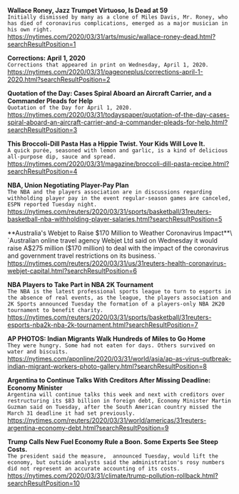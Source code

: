 **Wallace Roney, Jazz Trumpet Virtuoso, Is Dead at 59**\
`Initially dismissed by many as a clone of Miles Davis, Mr. Roney, who has died of coronavirus complications, emerged as a major musician in his own right.`\
https://nytimes.com/2020/03/31/arts/music/wallace-roney-dead.html?searchResultPosition=1

**Corrections: April 1, 2020**\
`Corrections that appeared in print on Wednesday, April 1, 2020.`\
https://nytimes.com/2020/03/31/pageoneplus/corrections-april-1-2020.html?searchResultPosition=2

**Quotation of the Day: Cases Spiral Aboard an Aircraft Carrier, and a Commander Pleads for Help**\
`Quotation of the Day for April 1, 2020.`\
https://nytimes.com/2020/03/31/todayspaper/quotation-of-the-day-cases-spiral-aboard-an-aircraft-carrier-and-a-commander-pleads-for-help.html?searchResultPosition=3

**This Broccoli-Dill Pasta Has a Hippie Twist. Your Kids Will Love It.**\
`A quick purée, seasoned with lemon and garlic, is a kind of delicious all-purpose dip, sauce and spread.`\
https://nytimes.com/2020/03/31/magazine/broccoli-dill-pasta-recipe.html?searchResultPosition=4

**NBA, Union Negotiating Player-Pay Plan**\
`The NBA and the players association are in discussions regarding withholding player pay in the event regular-season games are canceled, ESPN reported Tuesday night.`\
https://nytimes.com/reuters/2020/03/31/sports/basketball/31reuters-basketball-nba-withholding-player-salaries.html?searchResultPosition=5

**Australia's Webjet to Raise $170 Million to Weather Coronavirus Impact**\
`Australian online travel agency Webjet Ltd said on Wednesday it would raise A$275 million ($170 million) to deal with the impact of the coronavirus and government travel restrictions on its business. `\
https://nytimes.com/reuters/2020/03/31/us/31reuters-health-coronavirus-webjet-capital.html?searchResultPosition=6

**NBA Players to Take Part in NBA 2K Tournament**\
`The NBA is the latest professional sports league to turn to esports in the absence of real events, as the league, the players association and 2K Sports announced Tuesday the formation of a players-only NBA 2K20 tournament to benefit charity.`\
https://nytimes.com/reuters/2020/03/31/sports/basketball/31reuters-esports-nba2k-nba-2k-tournament.html?searchResultPosition=7

**AP PHOTOS: Indian Migrants Walk Hundreds of Miles to Go Home**\
`They were hungry. Some had not eaten for days. Others survived on water and biscuits.`\
https://nytimes.com/aponline/2020/03/31/world/asia/ap-as-virus-outbreak-indian-migrant-workers-photo-gallery.html?searchResultPosition=8

**Argentina to Continue Talks With Creditors After Missing Deadline: Economy Minister**\
`Argentina will continue talks this week and next with creditors over restructuring its $83 billion in foreign debt, Economy Minister Martin Guzman said on Tuesday, after the South American country missed the March 31 deadline it had set previously.`\
https://nytimes.com/reuters/2020/03/31/world/americas/31reuters-argentina-economy-debt.html?searchResultPosition=9

**Trump Calls New Fuel Economy Rule a Boon. Some Experts See Steep Costs.**\
`The president said the measure,  announced Tuesday, would lift the economy, but outside analysts said the administration's rosy numbers did not represent an accurate accounting of its costs. `\
https://nytimes.com/2020/03/31/climate/trump-pollution-rollback.html?searchResultPosition=10

